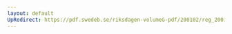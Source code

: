 ```yaml
---
layout: default
UpRedirect: https://pdf.swedeb.se/riksdagen-volumeG-pdf/200102/reg_200102/reg_200102_0334.pdf
---
```

